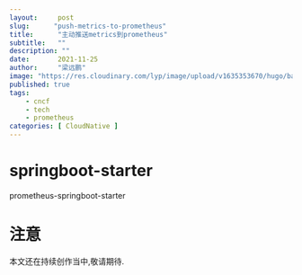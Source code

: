 ```yaml
---
layout:     post 
slug:      "push-metrics-to-prometheus"
title:      "主动推送metrics到prometheus"
subtitle:   ""
description: ""
date:       2021-11-25
author:     "梁远鹏"
image: "https://res.cloudinary.com/lyp/image/upload/v1635353670/hugo/banner/pexels-helena-lopes-2253275.jpg"
published: true
tags:
    - cncf 
    - tech
    - prometheus
categories: [ CloudNative ]
---
```


# springboot-starter

prometheus-springboot-starter

#  注意
本文还在持续创作当中,敬请期待.
